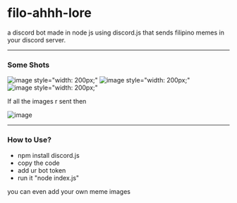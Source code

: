 # filo-ahhh-lore
a discord bot made in node js using discord.js that sends filipino memes in your discord server. 

<hr> 

<h3>Some Shots</h3>

![image style="width: 200px;"](https://github.com/user-attachments/assets/60a4f217-9b20-4213-b8a0-f1f5d266942e)
![image style="width: 200px;"](https://github.com/user-attachments/assets/6b6497a4-22d5-4cac-a480-6790223e9ecc)
![image style="width: 200px;"](https://github.com/user-attachments/assets/48ac668c-ddfe-4673-9999-e299d231e918)

If all the images r sent then 

![image](https://github.com/user-attachments/assets/ecdcd5e0-d0c2-4341-89eb-8e639812b03f)


<hr>

<h3>How to Use?</h3>

- npm install discord.js
- copy the code
- add ur bot token
- run it "node index.js"

you can even add your own meme images


